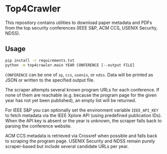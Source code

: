 # Top4Crawler

This repository contains utilities to download paper metadata and PDFs from the top security conferences (IEEE S\&P, ACM CCS, USENIX Security, NDSS).

## Usage

```bash
pip install -r requirements.txt
python -m top4crawler.main YEAR CONFERENCE [--output FILE]
```

`CONFERENCE` can be one of `sp`, `ccs`, `usenix`, or `ndss`. Data will be printed as JSON or written to the specified output file.

The scraper attempts several known program URLs for each conference. If none of
them are reachable (e.g. because the program page for the given year has not yet
been published), an empty list will be returned.

For IEEE S&P you can optionally set the environment variable `IEEE_API_KEY` to
fetch metadata via the IEEE Xplore API (using predefined publication IDs). When
the API key is absent or the year is unknown, the scraper falls back to parsing
the conference website.

ACM CCS metadata is retrieved via Crossref when possible and falls back to
scraping the program page. USENIX Security and NDSS remain purely
scraper-based but include several candidate URLs per year.

